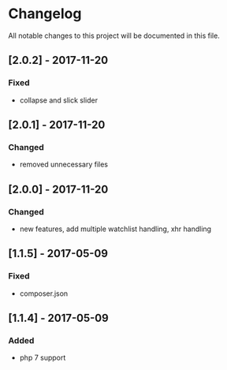 # Changelog
All notable changes to this project will be documented in this file.

## [2.0.2] - 2017-11-20

### Fixed
- collapse and slick slider

## [2.0.1] - 2017-11-20

### Changed
- removed unnecessary files

## [2.0.0] - 2017-11-20

### Changed
- new features, add multiple watchlist handling, xhr handling

## [1.1.5] - 2017-05-09

### Fixed
- composer.json

## [1.1.4] - 2017-05-09

### Added
- php 7 support
